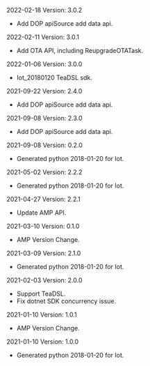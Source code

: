 2022-02-18 Version: 3.0.2
- Add DOP apiSource add data api.

2022-02-11 Version: 3.0.1
- Add OTA API, including ReupgradeOTATask.


2022-01-06 Version: 3.0.0
- Iot_20180120 TeaDSL sdk.

2021-09-22 Version: 2.4.0
- Add DOP apiSource add data api.

2021-09-08 Version: 2.3.0
- Add DOP apiSource add data api.

2021-09-08 Version: 0.2.0
- Generated python 2018-01-20 for Iot.

2021-05-02 Version: 2.2.2
- Generated python 2018-01-20 for Iot.

2021-04-27 Version: 2.2.1
- Update AMP API.

2021-03-10 Version: 0.1.0
- AMP Version Change.

2021-03-09 Version: 2.1.0
- Generated python 2018-01-20 for Iot.

2021-02-03 Version: 2.0.0
- Support TeaDSL.
- Fix dotnet SDK concurrency issue.

2021-01-10 Version: 1.0.1
- AMP Version Change.

2021-01-10 Version: 1.0.0
- Generated python 2018-01-20 for Iot.

